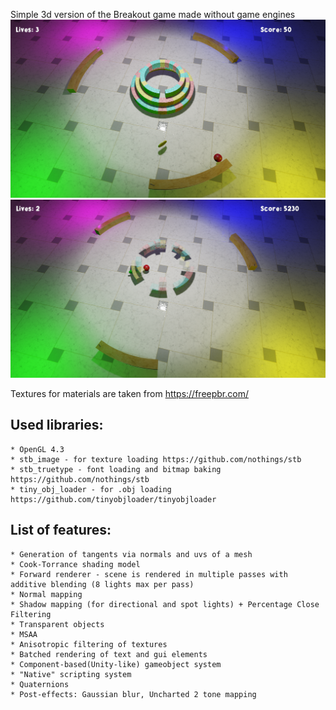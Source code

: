 Simple 3d version of the Breakout game made without game engines
![](https://github.com/SergeiBorzov/Breakout3D/blob/master/images/screenshot_1.png)
![](https://github.com/SergeiBorzov/Breakout3D/blob/master/images/screenshot_2.png)

Textures for materials are taken from https://freepbr.com/

Used libraries:
------------------
    * OpenGL 4.3
    * stb_image - for texture loading https://github.com/nothings/stb
    * stb_truetype - font loading and bitmap baking https://github.com/nothings/stb
    * tiny_obj_loader - for .obj loading https://github.com/tinyobjloader/tinyobjloader

List of features:
------------------
    * Generation of tangents via normals and uvs of a mesh
    * Cook-Torrance shading model
    * Forward renderer - scene is rendered in multiple passes with additive blending (8 lights max per pass)
    * Normal mapping
    * Shadow mapping (for directional and spot lights) + Percentage Close Filtering
    * Transparent objects
    * MSAA
    * Anisotropic filtering of textures
    * Batched rendering of text and gui elements
    * Component-based(Unity-like) gameobject system
    * "Native" scripting system
    * Quaternions
    * Post-effects: Gaussian blur, Uncharted 2 tone mapping

